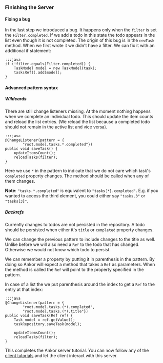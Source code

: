 ### Finishing the Server

#### Fixing a bug

In the last step we introduced a bug.
It happens only when the `filter` is set the `Filter.completed`.
If we add a todo in this state the todo appears in the list even though it is not completed.
The origin of this bug is in the `newTask` method. 
When we first wrote it we didn't have a filter.
We can fix it with an additional if statement:

    :::java
    if (!filter.equals(Filter.completed)) {
        TaskModel model = new TaskModel(task);
        tasksRef().add(model);
    }

#### Advanced pattern syntax

##### Wildcards

There are still change listeners missing.
At the moment nothing happens when we complete an individual todo.
This should update the item counts and reload the list entries.
(We reload the list because a completed todo should not remain in the active list and vice versa).

    :::java
    @ChangeListener(pattern = {
            "root.model.tasks.*.completed"})
    public void saveTask() {
        updateItemsCount();
        reloadTasks(filter);
    }
    
Here we use `*` in the pattern to indicate that we do not care which task's `completed` property changes. 
The method should be called when any of them changes.
    
<div class="alert alert-info">
    <strong>Note:</strong>
    <code>"tasks.*.completed"</code> is equivalent to <code>"tasks[*].completed"</code>. 
    E.g. if you wanted to access the third element, you could either say <code>"tasks.3"</code> or <code>"tasks[3]"</code>.
</div>

##### Backrefs

Currently changes to todos are not persisted in the repository.
A todo should be persisted when either it's `title` or `completed` property changes.

We can change the previous pattern to include changes to the title as well.
Unlike before we will also need a `Ref` to the todo that has changed.
Otherwise we would not know which todo to persist.

We can remember a property by putting it in parenthesis in the pattern.
By doing so Ankor will expect a method that takes a `Ref` as parameters.
When the method is called the `Ref` will point to the property specified in the pattern.

In case of a list the we put parenthesis around the index to get a `Ref` to the entry at that index:

    :::java
    @ChangeListener(pattern = {
            "root.model.tasks.(*).completed",
            "root.model.tasks.(*).title"})
    public void saveTask(Ref ref) {
        Task model = ref.getValue();
        taskRepository.saveTask(model);

        updateItemsCount();
        reloadTasks(filter);
    }
    
This completes the Ankor server tutorial. 
You can now follow any of the [client tutorials][1] and let the client interact with this server.

[1]: http://www.ankor.io/tutorials
